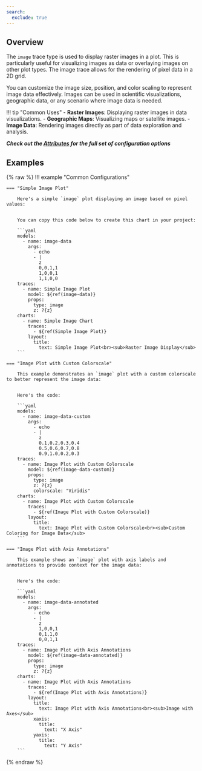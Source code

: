 ```yaml
---
search:
  exclude: true
---
```

<!--start-->
## Overview

The `image` trace type is used to display raster images in a plot. This is particularly useful for visualizing images as data or overlaying images on other plot types. The image trace allows for the rendering of pixel data in a 2D grid.

You can customize the image size, position, and color scaling to represent image data effectively. Images can be used in scientific visualizations, geographic data, or any scenario where image data is needed.

!!! tip "Common Uses"
    - **Raster Images**: Displaying raster images in data visualizations.
    - **Geographic Maps**: Visualizing maps or satellite images.
    - **Image Data**: Rendering images directly as part of data exploration and analysis.

_**Check out the [Attributes](../configuration/Trace/Props/Image/#attributes) for the full set of configuration options**_

## Examples

{% raw %}
!!! example "Common Configurations"

    === "Simple Image Plot"

        Here's a simple `image` plot displaying an image based on pixel values:


        You can copy this code below to create this chart in your project:

        ```yaml
        models:
          - name: image-data
            args:
              - echo
              - |
                z
                0,0,1,1
                1,0,0,1
                1,1,0,0
        traces:
          - name: Simple Image Plot
            model: ${ref(image-data)}
            props:
              type: image
              z: ?{z}
        charts:
          - name: Simple Image Chart
            traces:
              - ${ref(Simple Image Plot)}
            layout:
              title:
                text: Simple Image Plot<br><sub>Raster Image Display</sub>
        ```

    === "Image Plot with Custom Colorscale"

        This example demonstrates an `image` plot with a custom colorscale to better represent the image data:


        Here's the code:

        ```yaml
        models:
          - name: image-data-custom
            args:
              - echo
              - |
                z
                0.1,0.2,0.3,0.4
                0.5,0.6,0.7,0.8
                0.9,1.0,0.2,0.3
        traces:
          - name: Image Plot with Custom Colorscale
            model: ${ref(image-data-custom)}
            props:
              type: image
              z: ?{z}
              colorscale: "Viridis"
        charts:
          - name: Image Plot with Custom Colorscale
            traces:
              - ${ref(Image Plot with Custom Colorscale)}
            layout:
              title:
                text: Image Plot with Custom Colorscale<br><sub>Custom Coloring for Image Data</sub>
        ```

    === "Image Plot with Axis Annotations"

        This example shows an `image` plot with axis labels and annotations to provide context for the image data:


        Here's the code:

        ```yaml
        models:
          - name: image-data-annotated
            args:
              - echo
              - |
                z
                1,0,0,1
                0,1,1,0
                0,0,1,1
        traces:
          - name: Image Plot with Axis Annotations
            model: ${ref(image-data-annotated)}
            props:
              type: image
              z: ?{z}
        charts:
          - name: Image Plot with Axis Annotations
            traces:
              - ${ref(Image Plot with Axis Annotations)}
            layout:
              title:
                text: Image Plot with Axis Annotations<br><sub>Image with Axes</sub>
              xaxis:
                title:
                  text: "X Axis"
              yaxis:
                title:
                  text: "Y Axis"
        ```

{% endraw %}
<!--end-->